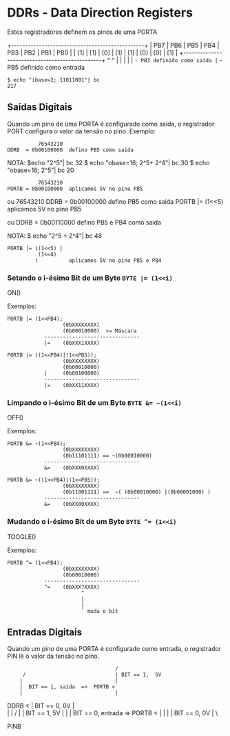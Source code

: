 # DDRs - Data Direction Registers

Estes registradores definem os pinos de uma PORTA

+------------------------------------------------+
| PB7  | PB6 | PB5 | PB4 | PB3 | PB2 | PB1 | PB0 |
| [1]  | [1] | [0] | [1] | [1] | [0] | [0] | [1] |
+------------------------------------------------+
                ^           ^
                |           |
                |           |
                |           ` - PB3 definido como saída
                |
                ` - PB5 definido como entrada

    $ echo "ibase=2; 11011001"| bc
    217

## Saídas Digitais

Quando um pino de uma PORTA é configurado como saída, o registrador PORT
configura o valor da tensão no pino. Exemplo:

              76543210
    DDRB  = 0b00100000  defino PB5 como saida

NOTA:
$echo "2^5"| bc
32
$ echo "obase=16; 2^5+ 2^4"| bc
30
$ echo "obase=16; 2^5"| bc
20



              76543210
    PORTB = 0b00100000  aplicamos 5V no pino PB5
ou
              76543210
    DDRB  = 0b00100000  defino PB5 como saida
    PORTB |= (1<<5)     aplicamos 5V no pino PB5

ou
    DDRB  = 0b00110000  defino PB5 e PB4 como saida

NOTA:
$ echo "2^5 + 2^4"| bc
48

    PORTB |= ((1<<5) |
              (1<<4)
             )          aplicamos 5V no pino PB5 e PB4

### Setando o i-ésimo Bit de um Byte `BYTE |= (1<<i)`

ON()

Exemplos:

    PORTB |= (1<<PB4);
                      (0bXXXXXXXX)
                      (0b00010000)  <= Máscara
                -------------------------------
                |=    (0bXXX1XXXX)

    PORTB |= ((1<<PB4)|(1<<PB5));
                      (0bXXXXXXXX)
                      (0b00010000)
                |     (0b00100000)
                -------------------------------
                |=    (0bXX11XXXX)

### Limpando o i-ésimo Bit de um Byte `BYTE &= ~(1<<i)`

OFF()

Exemplos:

    PORTB &= ~(1<<PB4);
                      (0bXXXXXXXX)
                      (0b11101111) == ~(0b00010000)
                -------------------------------
                &=    (0bXXX0XXXX)

    PORTB &= ~((1<<PB4)|(1<<PB5));
                      (0bXXXXXXXX)
                      (0b11001111) ==  ~( (0b00010000) |(0b00001000) )
                -------------------------------
                &=    (0bXX00XXXX)

### Mudando o i-ésimo Bit de um Byte `BYTE ^= (1<<i)`

TOOGLE()

Exemplos:

    PORTB ^= (1<<PB4);
                      (0bXXXXXXXX)
                      (0b00010000)
                -------------------------------
                ^=    (0bXXX?XXXX)
                            ^
                            |
                            |
                            ` muda o bit

## Entradas Digitais

Quando um pino de uma PORTA é configurado como entrada, o registrador PIN lê o
valor da tensão no pino.

                                       /
         /                             | BIT == 1,  5V
        |                              |
        |  BIT == 1, saída  =>  PORTB <
        |                              |
DDRB   <                               | BIT == 0, 0V
        |                              \
        |
        |                              /
        |                              | BIT == 1,  5V
        |                              |
        | BIT == 0, entrada =>  PORTB <
        |                              |
        |                              | BIT == 0, 0V
        |                               \


PINB

